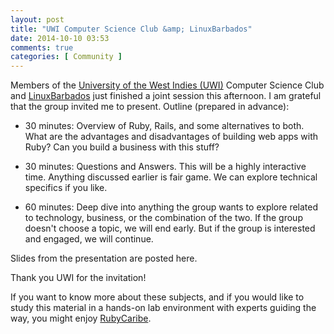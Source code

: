 ```yaml
---
layout: post
title: "UWI Computer Science Club &amp; LinuxBarbados"
date: 2014-10-10 03:53
comments: true
categories: [ Community ]
---
```

Members of the [University of the West Indies (UWI)](http://cavehill.uwi.edu/) Computer Science Club and [LinuxBarbados](http://linuxbarbados.org) just finished a joint session this afternoon. I am grateful that the group invited me to present. Outline (prepared in advance):

* 30 minutes: Overview of Ruby, Rails, and some alternatives to both. What are the advantages and disadvantages of building web apps with Ruby? Can you build a business with this stuff?

* 30 minutes: Questions and Answers. This will be a highly interactive time. Anything discussed earlier is fair game. We can explore technical specifics if you like.

* 60 minutes: Deep dive into anything the group wants to explore related to technology, business, or the combination of the two. If the group doesn't choose a topic, we will end early. But if the group is interested and engaged, we will continue.

<!--more-->

Slides from the presentation are posted here.

<center><script async class="speakerdeck-embed" data-id="ba46e5b032a001322feb4edc433df659" data-ratio="1.77777777777778" src="//speakerdeck.com/assets/embed.js"></script></center>

Thank you UWI for the invitation!

If you want to know more about these subjects, and if you would like to study this material in a hands-on lab environment with experts guiding the way, you might enjoy <a href="http://rubycaribe.com">RubyCaribe</a>.
